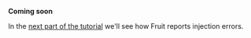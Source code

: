 **Coming soon**

In the [next part of the tutorial](https://github.com/google/fruit/wiki/tutorial:-errors) we'll see how Fruit reports injection errors.
